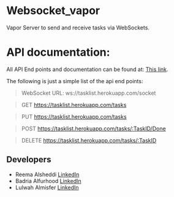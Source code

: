 # Websocket_vapor
Vapor Server to send and receive tasks via WebSockets.


# API documentation:
All API End points and documentation can be found at:
[This link](https://documenter.getpostman.com/view/25899752/2s93RKyvV9#d8b61621-a447-4885-90c6-2d0ae9aee586).

The following is just a simple list of the api end points:

>WebSocket URL: ws://tasklist.herokuapp.com/socket

>GET https://tasklist.herokuapp.com/tasks

>PUT https://tasklist.herokuapp.com/tasks

>POST https://tasklist.herokuapp.com/tasks/:TaskID/Done

>DELETE https://tasklist.herokuapp.com/tasks/:TaskID


## Developers 
- Reema Alsheddi  [LinkedIn](https://www.linkedin.com/in/reema-alsheddi-7b92a123b/) 
- Badria Alfurhood  [LinkedIn](https://www.linkedin.com/in/badria-sulaiman-alfurhood-0482582/) 
- Lulwah Almisfer [LinkedIn](https://www.linkedin.com/in/gydam/) 

